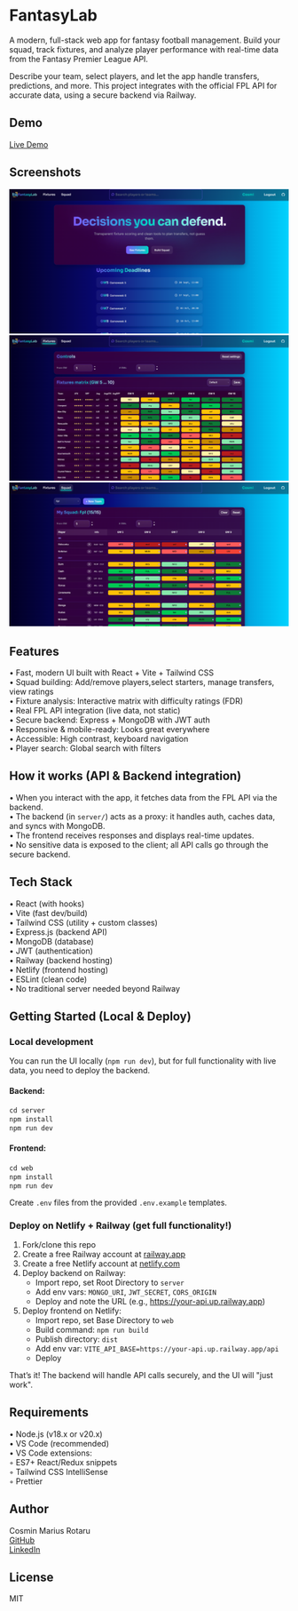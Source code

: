 # FantasyLab

A modern, full-stack web app for fantasy football management. Build your squad, track fixtures, and analyze player performance with real-time data from the Fantasy Premier League API.

Describe your team, select players, and let the app handle transfers, predictions, and more. This project integrates with the official FPL API for accurate data, using a secure backend via Railway.

## Demo

[Live Demo](https://fantasylab.netlify.app/)

## Screenshots

![Dashboard](web/public/images/dashboard.png)  
![Fixtures](web/public/images/fixtures.png)  
![Squad Management](web/public/images/squad.png)

## Features

• Fast, modern UI built with React + Vite + Tailwind CSS  
• Squad building: Add/remove players,select starters, manage transfers, view ratings  
• Fixture analysis: Interactive matrix with difficulty ratings (FDR)  
• Real FPL API integration (live data, not static)  
• Secure backend: Express + MongoDB with JWT auth  
• Responsive & mobile-ready: Looks great everywhere  
• Accessible: High contrast, keyboard navigation  
• Player search: Global search with filters

## How it works (API & Backend integration)

• When you interact with the app, it fetches data from the FPL API via the backend.  
• The backend (in `server/`) acts as a proxy: it handles auth, caches data, and syncs with MongoDB.  
• The frontend receives responses and displays real-time updates.  
• No sensitive data is exposed to the client; all API calls go through the secure backend.

## Tech Stack

• React (with hooks)  
• Vite (fast dev/build)  
• Tailwind CSS (utility + custom classes)  
• Express.js (backend API)  
• MongoDB (database)  
• JWT (authentication)  
• Railway (backend hosting)  
• Netlify (frontend hosting)  
• ESLint (clean code)  
• No traditional server needed beyond Railway

## Getting Started (Local & Deploy)

### Local development

You can run the UI locally (`npm run dev`), but for full functionality with live data, you need to deploy the backend.

#### Backend:

```
cd server
npm install
npm run dev
```

#### Frontend:

```
cd web
npm install
npm run dev
```

Create `.env` files from the provided `.env.example` templates.

### Deploy on Netlify + Railway (get full functionality!)

1. Fork/clone this repo
2. Create a free Railway account at [railway.app](https://railway.app/)
3. Create a free Netlify account at [netlify.com](https://netlify.com/)
4. Deploy backend on Railway:
   - Import repo, set Root Directory to `server`
   - Add env vars: `MONGO_URI`, `JWT_SECRET`, `CORS_ORIGIN`
   - Deploy and note the URL (e.g., https://your-api.up.railway.app)
5. Deploy frontend on Netlify:
   - Import repo, set Base Directory to `web`
   - Build command: `npm run build`
   - Publish directory: `dist`
   - Add env var: `VITE_API_BASE=https://your-api.up.railway.app/api`
   - Deploy

That’s it! The backend will handle API calls securely, and the UI will "just work".

## Requirements

• Node.js (v18.x or v20.x)  
• VS Code (recommended)  
• VS Code extensions:  
 ◦ ES7+ React/Redux snippets  
 ◦ Tailwind CSS IntelliSense  
 ◦ Prettier

## Author

Cosmin Marius Rotaru  
[GitHub](https://github.com/CosminMRotaru)  
[LinkedIn](https://www.linkedin.com/in/marius-cosmin-rotaru-a8a242262/)

## License

MIT


